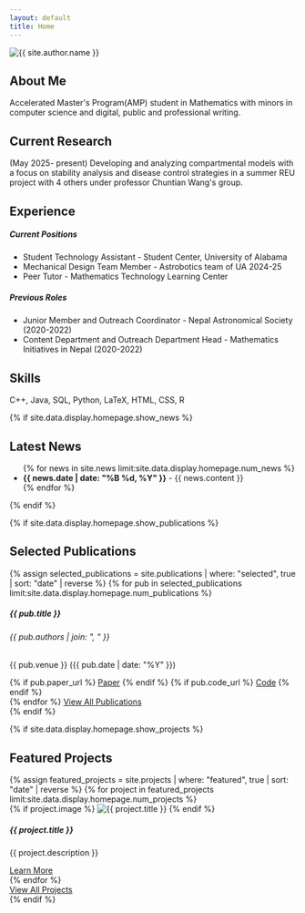 ```yaml
---
layout: default
title: Home
---
```


<div class="row align-items-center py-5">
    <div class="col-md-4 text-center">
        <img src="{{ site.author.avatar }}" alt="{{ site.author.name }}" class="rounded-circle img-fluid mb-3" style="max-width: 200px;">
    </div>
    <div class="col-md-8">
    </div>
</div>

<div class="row mt-5">
    <div class="col-md-12">
        <h2>About Me</h2>
        <p>
            Accelerated Master's Program(AMP) student in Mathematics with minors in computer science and digital, public and professional writing.
        </p>
    </div>
</div>

<div class="row mt-5">
    <div class="col-md-12">
        <h2>Current Research</h2>
        <p>
            (May 2025- present) Developing and analyzing compartmental models with a focus on stability analysis and disease control strategies in a summer REU project with 4 others under professor Chuntian Wang's group.
        </p>
    </div>
</div>

<div class="row mt-5">
    <div class="col-md-12">
        <h2>Experience</h2>
        <div class="card mb-3">
            <div class="card-body">
                <h5>Current Positions</h5>
                <ul>
                    <li>Student Technology Assistant - Student Center, University of Alabama</li>
                    <li>Mechanical Design Team Member - Astrobotics team of UA 2024-25</li>
                    <li>Peer Tutor - Mathematics Technology Learning Center</li>
                </ul>
            </div>
        </div>
        <div class="card">
            <div class="card-body">
                <h5>Previous Roles</h5>
                <ul>
                    <li>Junior Member and Outreach Coordinator - Nepal Astronomical Society (2020-2022)</li>
                    <li>Content Department and Outreach Department Head - Mathematics Initiatives in Nepal (2020-2022)</li>
                </ul>
            </div>
        </div>
    </div>
</div>

<div class="row mt-5">
    <div class="col-md-12">
        <h2>Skills</h2>
        <div class="card">
            <div class="card-body">
                <p>C++, Java, SQL, Python, LaTeX, HTML, CSS, R</p>
            </div>
        </div>
    </div>
</div>

{% if site.data.display.homepage.show_news %}
<div class="row mt-5">
    <div class="col-md-12">
        <h2>Latest News</h2>
        <ul class="list-unstyled">
            {% for news in site.news limit:site.data.display.homepage.num_news %}
            <li class="mb-3">
                <strong>{{ news.date | date: "%B %d, %Y" }}</strong> - {{ news.content }}
            </li>
            {% endfor %}
        </ul>
    </div>
</div>
{% endif %}

{% if site.data.display.homepage.show_publications %}
<div class="row mt-5">
    <div class="col-md-12">
        <h2>Selected Publications</h2>
        {% assign selected_publications = site.publications | where: "selected", true | sort: "date" | reverse %}
        {% for pub in selected_publications limit:site.data.display.homepage.num_publications %}
        <div class="card mb-3">
            <div class="card-body">
                <h5 class="card-title">{{ pub.title }}</h5>
                <h6 class="card-subtitle mb-2 text-muted">{{ pub.authors | join: ", " }}</h6>
                <p class="card-text">{{ pub.venue }} ({{ pub.date | date: "%Y" }})</p>
                <div class="btn-group">
                    {% if pub.paper_url %}
                    <a href="{{ pub.paper_url }}" class="btn btn-sm btn-outline-primary">Paper</a>
                    {% endif %}
                    {% if pub.code_url %}
                    <a href="{{ pub.code_url }}" class="btn btn-sm btn-outline-secondary">Code</a>
                    {% endif %}
                </div>
            </div>
        </div>
        {% endfor %}
        <a href="{{ '/publications' | relative_url }}" class="btn btn-primary mt-3">View All Publications</a>
    </div>
</div>
{% endif %}

{% if site.data.display.homepage.show_projects %}
<div class="row mt-5">
    <div class="col-md-12">
        <h2>Featured Projects</h2>
        <div class="row">
            {% assign featured_projects = site.projects | where: "featured", true | sort: "date" | reverse %}
            {% for project in featured_projects limit:site.data.display.homepage.num_projects %}
            <div class="col-md-4 mb-4">
                <div class="card h-100">
                    {% if project.image %}
                    <img src="{{ project.image | relative_url }}" class="card-img-top" alt="{{ project.title }}">
                    {% endif %}
                    <div class="card-body">
                        <h5 class="card-title">{{ project.title }}</h5>
                        <p class="card-text">{{ project.description }}</p>
                        <a href="{{ project.url | relative_url }}" class="btn btn-primary">Learn More</a>
                    </div>
                </div>
            </div>
            {% endfor %}
        </div>
        <a href="{{ '/projects' | relative_url }}" class="btn btn-primary mt-3">View All Projects</a>
    </div>
</div>
{% endif %} 